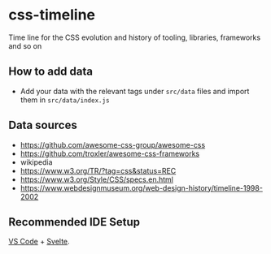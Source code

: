# css-timeline
Time line for the CSS evolution and history of tooling, libraries, frameworks and so on 


## How to add data
- Add your data with the relevant tags under `src/data` files and import them in `src/data/index.js`

## Data sources
- https://github.com/awesome-css-group/awesome-css
- https://github.com/troxler/awesome-css-frameworks
- wikipedia
- https://www.w3.org/TR/?tag=css&status=REC
- https://www.w3.org/Style/CSS/specs.en.html
- https://www.webdesignmuseum.org/web-design-history/timeline-1998-2002


## Recommended IDE Setup

[VS Code](https:-code.visualstudio.com/) + [Svelte](https://marketplace.visualstudio.com/items?itemName=svelte.svelte-vscode).

